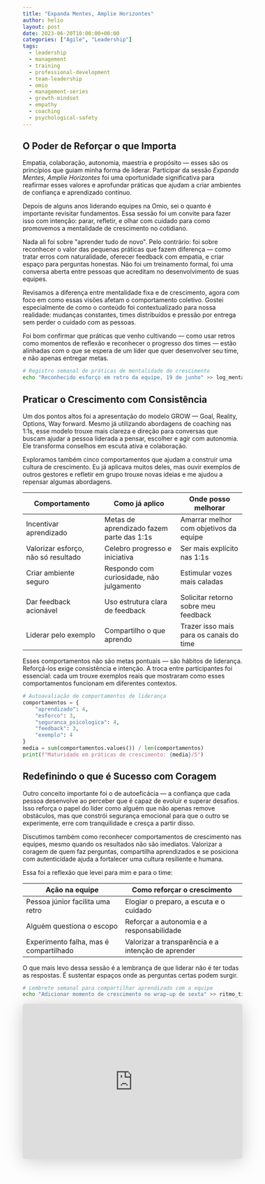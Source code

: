```yaml
---
title: "Expanda Mentes, Amplie Horizontes"
author: helio
layout: post
date: 2023-06-20T10:00:00+00:00
categories: ["Agile", "Leadership"]
tags:
  - leadership
  - management
  - training
  - professional-development
  - team-leadership
  - omio
  - management-series
  - growth-mindset
  - empathy
  - coaching
  - psychological-safety
---
```


## O Poder de Reforçar o que Importa

Empatia, colaboração, autonomia, maestria e propósito — esses são os princípios que guiam minha forma de liderar. Participar da sessão _Expanda Mentes, Amplie Horizontes_ foi uma oportunidade significativa para reafirmar esses valores e aprofundar práticas que ajudam a criar ambientes de confiança e aprendizado contínuo.

Depois de alguns anos liderando equipes na Omio, sei o quanto é importante revisitar fundamentos. Essa sessão foi um convite para fazer isso com intenção: parar, refletir, e olhar com cuidado para como promovemos a mentalidade de crescimento no cotidiano.

Nada ali foi sobre "aprender tudo de novo". Pelo contrário: foi sobre reconhecer o valor das pequenas práticas que fazem diferença — como tratar erros com naturalidade, oferecer feedback com empatia, e criar espaço para perguntas honestas. Não foi um treinamento formal, foi uma conversa aberta entre pessoas que acreditam no desenvolvimento de suas equipes.

Revisamos a diferença entre mentalidade fixa e de crescimento, agora com foco em como essas visões afetam o comportamento coletivo. Gostei especialmente de como o conteúdo foi contextualizado para nossa realidade: mudanças constantes, times distribuídos e pressão por entrega sem perder o cuidado com as pessoas.

Foi bom confirmar que práticas que venho cultivando — como usar retros como momentos de reflexão e reconhecer o progresso dos times — estão alinhadas com o que se espera de um líder que quer desenvolver seu time, e não apenas entregar metas.

```bash
# Registro semanal de práticas de mentalidade de crescimento
echo "Reconhecido esforço em retro da equipe, 19 de junho" >> log_mentalidade.txt
```

## Praticar o Crescimento com Consistência

Um dos pontos altos foi a apresentação do modelo GROW — Goal, Reality, Options, Way forward. Mesmo já utilizando abordagens de coaching nas 1:1s, esse modelo trouxe mais clareza e direção para conversas que buscam ajudar a pessoa liderada a pensar, escolher e agir com autonomia. Ele transforma conselhos em escuta ativa e colaboração.

Exploramos também cinco comportamentos que ajudam a construir uma cultura de crescimento. Eu já aplicava muitos deles, mas ouvir exemplos de outros gestores e refletir em grupo trouxe novas ideias e me ajudou a repensar algumas abordagens.

| Comportamento                       | Como já aplico                            | Onde posso melhorar                     |
| ----------------------------------- | ----------------------------------------- | --------------------------------------- |
| Incentivar aprendizado              | Metas de aprendizado fazem parte das 1:1s | Amarrar melhor com objetivos da equipe  |
| Valorizar esforço, não só resultado | Celebro progresso e iniciativa            | Ser mais explícito nas 1:1s             |
| Criar ambiente seguro               | Respondo com curiosidade, não julgamento  | Estimular vozes mais caladas            |
| Dar feedback acionável              | Uso estrutura clara de feedback           | Solicitar retorno sobre meu feedback    |
| Liderar pelo exemplo                | Compartilho o que aprendo                 | Trazer isso mais para os canais do time |

Esses comportamentos não são metas pontuais — são hábitos de liderança. Reforçá-los exige consistência e intenção. A troca entre participantes foi essencial: cada um trouxe exemplos reais que mostraram como esses comportamentos funcionam em diferentes contextos.

```python
# Autoavaliação de comportamentos de liderança
comportamentos = {
    "aprendizado": 4,
    "esforco": 3,
    "seguranca_psicologica": 4,
    "feedback": 3,
    "exemplo": 4
}
media = sum(comportamentos.values()) / len(comportamentos)
print(f"Maturidade em práticas de crescimento: {media}/5")
```

## Redefinindo o que é Sucesso com Coragem

Outro conceito importante foi o de autoeficácia — a confiança que cada pessoa desenvolve ao perceber que é capaz de evoluir e superar desafios. Isso reforça o papel do líder como alguém que não apenas remove obstáculos, mas que constrói segurança emocional para que o outro se experimente, erre com tranquilidade e cresça a partir disso.

Discutimos também como reconhecer comportamentos de crescimento nas equipes, mesmo quando os resultados não são imediatos. Valorizar a coragem de quem faz perguntas, compartilha aprendizados e se posiciona com autenticidade ajuda a fortalecer uma cultura resiliente e humana.

Essa foi a reflexão que levei para mim e para o time:

| Ação na equipe                         | Como reforçar o crescimento                        |
| -------------------------------------- | -------------------------------------------------- |
| Pessoa júnior facilita uma retro       | Elogiar o preparo, a escuta e o cuidado            |
| Alguém questiona o escopo              | Reforçar a autonomia e a responsabilidade          |
| Experimento falha, mas é compartilhado | Valorizar a transparência e a intenção de aprender |

O que mais levo dessa sessão é a lembrança de que liderar não é ter todas as respostas. É sustentar espaços onde as perguntas certas podem surgir.

```bash
# Lembrete semanal para compartilhar aprendizado com a equipe
echo "Adicionar momento de crescimento no wrap-up de sexta" >> ritmo_time.txt
```

<iframe class="speakerdeck-iframe" frameborder="0" src="https://speakerdeck.com/player/beacf385be0c4def837093e03c06ad32" title="Grow Their Minds, Expand Our Horizons" allowfullscreen="true" style="border: 0px; background: padding-box padding-box rgba(0, 0, 0, 0.1); margin: 0px; padding: 0px; border-radius: 6px; box-shadow: rgba(0, 0, 0, 0.2) 0px 5px 40px; width: 100%; height: auto; aspect-ratio: 560 / 394;" data-ratio="1.4213197969543148"></iframe>
